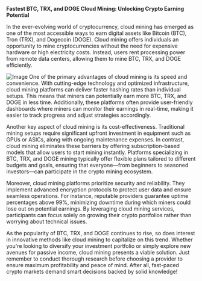 **Fastest BTC, TRX, and DOGE Cloud Mining: Unlocking Crypto Earning Potential**

In the ever-evolving world of cryptocurrency, cloud mining has emerged as one of the most accessible ways to earn digital assets like Bitcoin (BTC), Tron (TRX), and Dogecoin (DOGE). Cloud mining offers individuals an opportunity to mine cryptocurrencies without the need for expensive hardware or high electricity costs. Instead, users rent processing power from remote data centers, allowing them to mine BTC, TRX, and DOGE efficiently.


![Image](https://github.com/user-attachments/assets/31692037-0104-4703-abd1-696b6a7dd41b)
One of the primary advantages of cloud mining is its speed and convenience. With cutting-edge technology and optimized infrastructure, cloud mining platforms can deliver faster hashing rates than individual setups. This means that miners can potentially earn more BTC, TRX, and DOGE in less time. Additionally, these platforms often provide user-friendly dashboards where miners can monitor their earnings in real-time, making it easier to track progress and adjust strategies accordingly.

Another key aspect of cloud mining is its cost-effectiveness. Traditional mining setups require significant upfront investment in equipment such as GPUs or ASICs, along with ongoing maintenance expenses. In contrast, cloud mining eliminates these barriers by offering subscription-based models that allow users to start mining instantly. Platforms specializing in BTC, TRX, and DOGE mining typically offer flexible plans tailored to different budgets and goals, ensuring that everyone—from beginners to seasoned investors—can participate in the crypto mining ecosystem.

Moreover, cloud mining platforms prioritize security and reliability. They implement advanced encryption protocols to protect user data and ensure seamless operations. For instance, reputable providers guarantee uptime percentages above 99%, minimizing downtime during which miners could lose out on potential earnings. By leveraging cloud mining services, participants can focus solely on growing their crypto portfolios rather than worrying about technical issues.

As the popularity of BTC, TRX, and DOGE continues to rise, so does interest in innovative methods like cloud mining to capitalize on this trend. Whether you're looking to diversify your investment portfolio or simply explore new avenues for passive income, cloud mining presents a viable solution. Just remember to conduct thorough research before choosing a provider to ensure maximum profitability and peace of mind. After all, fast-paced crypto markets demand smart decisions backed by solid knowledge!